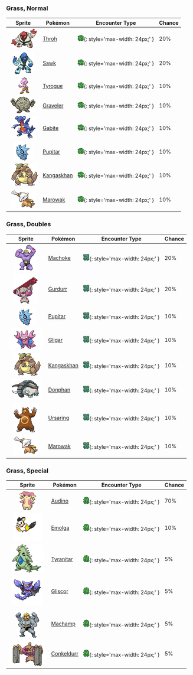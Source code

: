 

### Grass, Normal


| Sprite | Pokémon | Encounter Type | Chance |
| :---: | --- | :---: | --- |
| ![Throh](https://raw.githubusercontent.com/PokeAPI/sprites/master/sprites/pokemon/versions/generation-v/black-white/animated/538.gif) | [Throh](../pokemon/throh.md/) | ![Grass, Normal](../assets/encounter_types/grass_normal.png){: style='max-width: 24px;' } | 20% |
| ![Sawk](https://raw.githubusercontent.com/PokeAPI/sprites/master/sprites/pokemon/versions/generation-v/black-white/animated/539.gif) | [Sawk](../pokemon/sawk.md/) | ![Grass, Normal](../assets/encounter_types/grass_normal.png){: style='max-width: 24px;' } | 20% |
| ![Tyrogue](https://raw.githubusercontent.com/PokeAPI/sprites/master/sprites/pokemon/versions/generation-v/black-white/animated/236.gif) | [Tyrogue](../pokemon/tyrogue.md/) | ![Grass, Normal](../assets/encounter_types/grass_normal.png){: style='max-width: 24px;' } | 10% |
| ![Graveler](https://raw.githubusercontent.com/PokeAPI/sprites/master/sprites/pokemon/versions/generation-v/black-white/animated/75.gif) | [Graveler](../pokemon/graveler.md/) | ![Grass, Normal](../assets/encounter_types/grass_normal.png){: style='max-width: 24px;' } | 10% |
| ![Gabite](https://raw.githubusercontent.com/PokeAPI/sprites/master/sprites/pokemon/versions/generation-v/black-white/animated/444.gif) | [Gabite](../pokemon/gabite.md/) | ![Grass, Normal](../assets/encounter_types/grass_normal.png){: style='max-width: 24px;' } | 10% |
| ![Pupitar](https://raw.githubusercontent.com/PokeAPI/sprites/master/sprites/pokemon/versions/generation-v/black-white/animated/247.gif) | [Pupitar](../pokemon/pupitar.md/) | ![Grass, Normal](../assets/encounter_types/grass_normal.png){: style='max-width: 24px;' } | 10% |
| ![Kangaskhan](https://raw.githubusercontent.com/PokeAPI/sprites/master/sprites/pokemon/versions/generation-v/black-white/animated/115.gif) | [Kangaskhan](../pokemon/kangaskhan.md/) | ![Grass, Normal](../assets/encounter_types/grass_normal.png){: style='max-width: 24px;' } | 10% |
| ![Marowak](https://raw.githubusercontent.com/PokeAPI/sprites/master/sprites/pokemon/versions/generation-v/black-white/animated/105.gif) | [Marowak](../pokemon/marowak.md/) | ![Grass, Normal](../assets/encounter_types/grass_normal.png){: style='max-width: 24px;' } | 10%

### Grass, Doubles


| Sprite | Pokémon | Encounter Type | Chance |
| :---: | --- | :---: | --- |
| ![Machoke](https://raw.githubusercontent.com/PokeAPI/sprites/master/sprites/pokemon/versions/generation-v/black-white/animated/67.gif) | [Machoke](../pokemon/machoke.md/) | ![Grass, Doubles](../assets/encounter_types/grass_doubles.png){: style='max-width: 24px;' } | 20% |
| ![Gurdurr](https://raw.githubusercontent.com/PokeAPI/sprites/master/sprites/pokemon/versions/generation-v/black-white/animated/533.gif) | [Gurdurr](../pokemon/gurdurr.md/) | ![Grass, Doubles](../assets/encounter_types/grass_doubles.png){: style='max-width: 24px;' } | 20% |
| ![Pupitar](https://raw.githubusercontent.com/PokeAPI/sprites/master/sprites/pokemon/versions/generation-v/black-white/animated/247.gif) | [Pupitar](../pokemon/pupitar.md/) | ![Grass, Doubles](../assets/encounter_types/grass_doubles.png){: style='max-width: 24px;' } | 10% |
| ![Gligar](https://raw.githubusercontent.com/PokeAPI/sprites/master/sprites/pokemon/versions/generation-v/black-white/animated/207.gif) | [Gligar](../pokemon/gligar.md/) | ![Grass, Doubles](../assets/encounter_types/grass_doubles.png){: style='max-width: 24px;' } | 10% |
| ![Kangaskhan](https://raw.githubusercontent.com/PokeAPI/sprites/master/sprites/pokemon/versions/generation-v/black-white/animated/115.gif) | [Kangaskhan](../pokemon/kangaskhan.md/) | ![Grass, Doubles](../assets/encounter_types/grass_doubles.png){: style='max-width: 24px;' } | 10% |
| ![Donphan](https://raw.githubusercontent.com/PokeAPI/sprites/master/sprites/pokemon/versions/generation-v/black-white/animated/232.gif) | [Donphan](../pokemon/donphan.md/) | ![Grass, Doubles](../assets/encounter_types/grass_doubles.png){: style='max-width: 24px;' } | 10% |
| ![Ursaring](https://raw.githubusercontent.com/PokeAPI/sprites/master/sprites/pokemon/versions/generation-v/black-white/animated/217.gif) | [Ursaring](../pokemon/ursaring.md/) | ![Grass, Doubles](../assets/encounter_types/grass_doubles.png){: style='max-width: 24px;' } | 10% |
| ![Marowak](https://raw.githubusercontent.com/PokeAPI/sprites/master/sprites/pokemon/versions/generation-v/black-white/animated/105.gif) | [Marowak](../pokemon/marowak.md/) | ![Grass, Doubles](../assets/encounter_types/grass_doubles.png){: style='max-width: 24px;' } | 10%

### Grass, Special


| Sprite | Pokémon | Encounter Type | Chance |
| :---: | --- | :---: | --- |
| ![Audino](https://raw.githubusercontent.com/PokeAPI/sprites/master/sprites/pokemon/versions/generation-v/black-white/animated/531.gif) | [Audino](../pokemon/audino.md/) | ![Grass, Special](../assets/encounter_types/grass_special.png){: style='max-width: 24px;' } | 70% |
| ![Emolga](https://raw.githubusercontent.com/PokeAPI/sprites/master/sprites/pokemon/versions/generation-v/black-white/animated/587.gif) | [Emolga](../pokemon/emolga.md/) | ![Grass, Special](../assets/encounter_types/grass_special.png){: style='max-width: 24px;' } | 10% |
| ![Tyranitar](https://raw.githubusercontent.com/PokeAPI/sprites/master/sprites/pokemon/versions/generation-v/black-white/animated/248.gif) | [Tyranitar](../pokemon/tyranitar.md/) | ![Grass, Special](../assets/encounter_types/grass_special.png){: style='max-width: 24px;' } | 5% |
| ![Gliscor](https://raw.githubusercontent.com/PokeAPI/sprites/master/sprites/pokemon/versions/generation-v/black-white/animated/472.gif) | [Gliscor](../pokemon/gliscor.md/) | ![Grass, Special](../assets/encounter_types/grass_special.png){: style='max-width: 24px;' } | 5% |
| ![Machamp](https://raw.githubusercontent.com/PokeAPI/sprites/master/sprites/pokemon/versions/generation-v/black-white/animated/68.gif) | [Machamp](../pokemon/machamp.md/) | ![Grass, Special](../assets/encounter_types/grass_special.png){: style='max-width: 24px;' } | 5% |
| ![Conkeldurr](https://raw.githubusercontent.com/PokeAPI/sprites/master/sprites/pokemon/versions/generation-v/black-white/animated/534.gif) | [Conkeldurr](../pokemon/conkeldurr.md/) | ![Grass, Special](../assets/encounter_types/grass_special.png){: style='max-width: 24px;' } | 5% |
